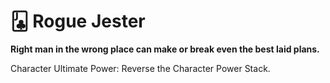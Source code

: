 # 🃛 Rogue Jester

**Right man in the wrong place can make or break even the best laid plans.**

Character Ultimate Power: Reverse the Character Power Stack.
